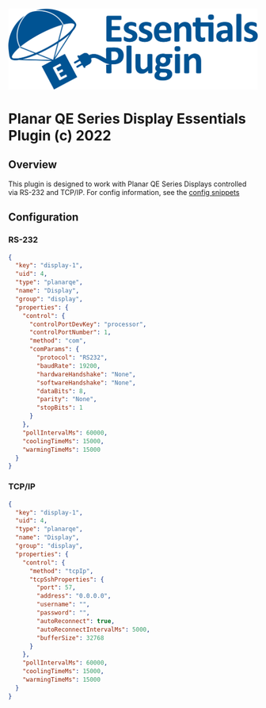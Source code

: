 ![PepperDash Essentials Plugin Logo](/images/essentials-plugin-blue.png)

# Planar QE Series Display Essentials Plugin (c) 2022

## Overview

This plugin is designed to work with Planar QE Series Displays controlled via RS-232 and  TCP/IP. For config information, see the [config snippets](##Configuration)

## Configuration

### RS-232

```json
{
  "key": "display-1",
  "uid": 4,
  "type": "planarqe",
  "name": "Display",
  "group": "display",
  "properties": {
    "control": {
      "controlPortDevKey": "processor",
      "controlPortNumber": 1,
      "method": "com",
      "comParams": {
        "protocol": "RS232",
        "baudRate": 19200,
        "hardwareHandshake": "None",
        "softwareHandshake": "None",
        "dataBits": 8,
        "parity": "None",
        "stopBits": 1
      }
    },
    "pollIntervalMs": 60000,
    "coolingTimeMs": 15000,
    "warmingTimeMs": 15000
  }
}
```

### TCP/IP

```json
{
  "key": "display-1",
  "uid": 4,
  "type": "planarqe",
  "name": "Display",
  "group": "display",
  "properties": {
    "control": {
      "method": "tcpIp",
      "tcpSshProperties": {
        "port": 57,
        "address": "0.0.0.0",
        "username": "",
        "password": "",
        "autoReconnect": true,
        "autoReconnectIntervalMs": 5000,
        "bufferSize": 32768
      }
    },
    "pollIntervalMs": 60000,
    "coolingTimeMs": 15000,
    "warmingTimeMs": 15000
  }
}
```